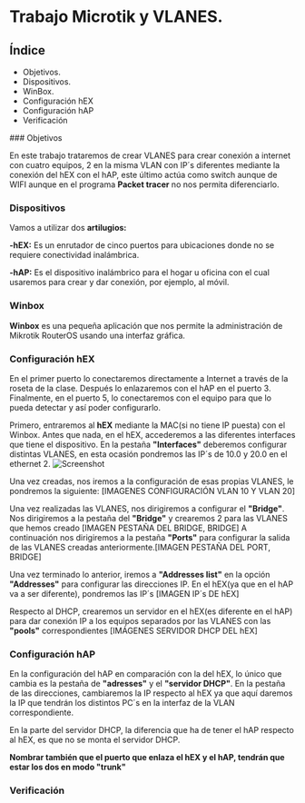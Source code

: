 # Trabajo Microtik y VLANES.

## Índice

<ul>
  
<li type="disc">Objetivos.</li>
  
<li type="disc">Dispositivos.</li>

<li type="disc">WinBox.</li>

<li type="disc">Configuración hEX</li>

<li type="disc">Configuración hAP</li>

<li type="disc">Verificación</li>

</ul>
### Objetivos

En este trabajo trataremos de crear VLANES para crear conexión a internet con cuatro equipos, 2 en la misma VLAN con IP´s diferentes mediante la conexión del hEX con el hAP, este último actúa como switch aunque de WIFI aunque en el programa **Packet tracer** no nos permita diferenciarlo.

### Dispositivos

Vamos a utilizar dos **artilugios:**

**-hEX:** Es un enrutador de cinco puertos para ubicaciones donde no se requiere conectividad inalámbrica.

**-hAP:** Es el dispositivo inalámbrico para el hogar u oficina con el cual usaremos para crear y dar conexión, por ejemplo, al móvil.

### Winbox

**Winbox** es una pequeña aplicación que nos permite la administración de Mikrotik RouterOS usando una interfaz gráfica.

### Configuración hEX
En el primer puerto  lo conectaremos directamente a Internet a través de la roseta de la clase. Después lo enlazaremos con el hAP en el puerto 3. Finalmente, en el puerto 5, lo conectaremos con el equipo para que lo pueda detectar y así poder configurarlo.

Primero, entraremos al **hEX** mediante la MAC(si no tiene IP puesta) con el Winbox.
Antes que nada, en el hEX, accederemos a las diferentes interfaces que tiene el dispositivo. En la pestaña **"Interfaces"** deberemos configurar distintas VLANES, en esta ocasión pondremos las IP´s de 10.0 y 20.0 en el ethernet 2. ![Screenshot](https://i.ibb.co/865w5kV/11-interfaces-hex.png)

Una vez creadas, nos iremos a la configuración de esas propias VLANES, le pondremos la siguiente:
[IMAGENES CONFIGURACIÓN VLAN 10 Y VLAN 20]

Una vez realizadas las VLANES, nos dirigiremos a configurar el **"Bridge"**. Nos dirigiremos a la pestaña del **"Bridge"** y crearemos 2 para las VLANES que hemos creado [IMAGEN PESTAÑA DEL BRIDGE, BRIDGE]
A continuación nos dirigiremos a la pestaña **"Ports"** para configurar la salida de las VLANES creadas anteriormente.[IMAGEN PESTAÑA DEL PORT, BRIDGE]

Una vez terminado lo anterior, iremos a **"Addresses list"** en la opción **"Addresses"** para configurar las direcciones IP.
En el hEX(ya que en el hAP va a ser diferente), pondremos las IP´s [IMAGEN IP´s DE hEX]

Respecto al DHCP, crearemos un servidor en el hEX(es diferente en el hAP) para dar conexión IP a los equipos separados por las VLANES con las **"pools"** correspondientes [IMÁGENES SERVIDOR DHCP DEL hEX]   

### Configuración hAP
En la configuración del hAP en comparación con la del hEX, lo único que cambia es la pestaña de **"adresses"** y el **"servidor DHCP"**.
En la pestaña de las direcciones, cambiaremos la IP respecto al hEX ya que aquí daremos la IP que tendrán los distintos PC´s en la interfaz de la VLAN correspondiente.

En la parte del servidor DHCP, la diferencia que ha de tener el hAP respecto al hEX, es que no se monta el servidor DHCP.

**Nombrar también que el puerto que enlaza el hEX y el hAP, tendrán que estar los dos en modo "trunk"**

### Verificación
